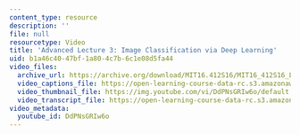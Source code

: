 ```yaml
---
content_type: resource
description: ''
file: null
resourcetype: Video
title: 'Advanced Lecture 3: Image Classification via Deep Learning'
uid: b1a46c40-47bf-1a80-4c7b-6c1e08d5fa44
video_files:
  archive_url: https://archive.org/download/MIT16.412S16/MIT16_412S16_Lec3_Deep_Learning_300k.mp4
  video_captions_file: https://open-learning-course-data-rc.s3.amazonaws.com/16-412j-cognitive-robotics-spring-2016/82aae6b5b285585788d81d781af311c8_DdPNsGRIw6o.vtt
  video_thumbnail_file: https://img.youtube.com/vi/DdPNsGRIw6o/default.jpg
  video_transcript_file: https://open-learning-course-data-rc.s3.amazonaws.com/16-412j-cognitive-robotics-spring-2016/b9e1d3715aad30967a9f17d43ece2e40_DdPNsGRIw6o.pdf
video_metadata:
  youtube_id: DdPNsGRIw6o
---
```

